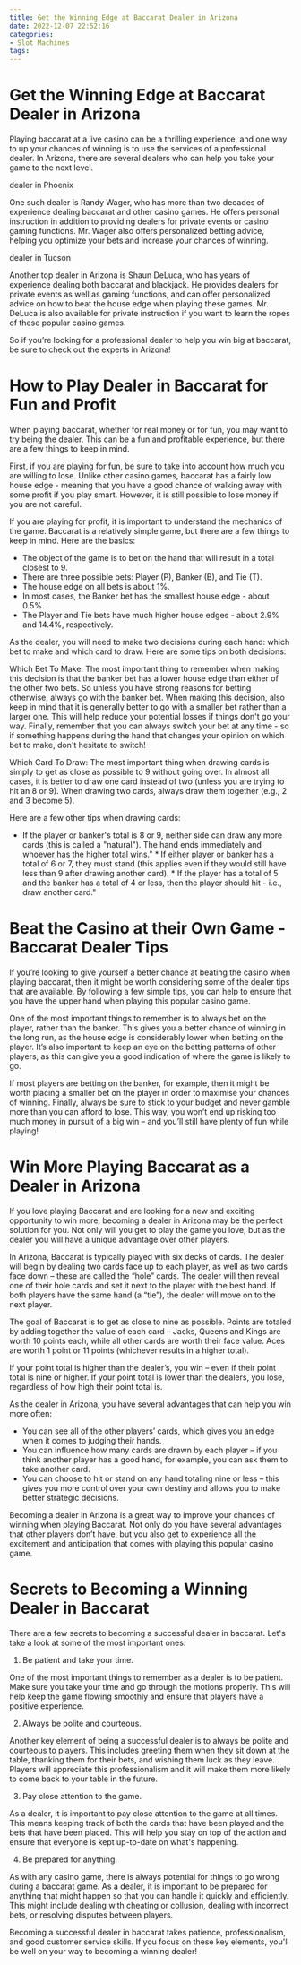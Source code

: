 ```yaml
---
title: Get the Winning Edge at Baccarat Dealer in Arizona 
date: 2022-12-07 22:52:16
categories:
- Slot Machines
tags:
---
```



#  Get the Winning Edge at Baccarat Dealer in Arizona 

Playing baccarat at a live casino can be a thrilling experience, and one way to up your chances of winning is to use the services of a professional dealer. In Arizona, there are several dealers who can help you take your game to the next level.

dealer in Phoenix

One such dealer is Randy Wager, who has more than two decades of experience dealing baccarat and other casino games. He offers personal instruction in addition to providing dealers for private events or casino gaming functions. Mr. Wager also offers personalized betting advice, helping you optimize your bets and increase your chances of winning.

dealer in Tucson

Another top dealer in Arizona is Shaun DeLuca, who has years of experience dealing both baccarat and blackjack. He provides dealers for private events as well as gaming functions, and can offer personalized advice on how to beat the house edge when playing these games. Mr. DeLuca is also available for private instruction if you want to learn the ropes of these popular casino games.

So if you’re looking for a professional dealer to help you win big at baccarat, be sure to check out the experts in Arizona!

#  How to Play Dealer in Baccarat for Fun and Profit 

When playing baccarat, whether for real money or for fun, you may want to try being the dealer. This can be a fun and profitable experience, but there are a few things to keep in mind.

First, if you are playing for fun, be sure to take into account how much you are willing to lose. Unlike other casino games, baccarat has a fairly low house edge - meaning that you have a good chance of walking away with some profit if you play smart. However, it is still possible to lose money if you are not careful.

If you are playing for profit, it is important to understand the mechanics of the game. Baccarat is a relatively simple game, but there are a few things to keep in mind. Here are the basics: 

* The object of the game is to bet on the hand that will result in a total closest to 9. 
* There are three possible bets: Player (P), Banker (B), and Tie (T). 
* The house edge on all bets is about 1%. 
* In most cases, the Banker bet has the smallest house edge - about 0.5%. 
* The Player and Tie bets have much higher house edges - about 2.9% and 14.4%, respectively. 

As the dealer, you will need to make two decisions during each hand: which bet to make and which card to draw. Here are some tips on both decisions: 

Which Bet To Make: 
The most important thing to remember when making this decision is that the banker bet has a lower house edge than either of the other two bets. So unless you have strong reasons for betting otherwise, always go with the banker bet. 
When making this decision, also keep in mind that it is generally better to go with a smaller bet rather than a larger one. This will help reduce your potential losses if things don't go your way. 
Finally, remember that you can always switch your bet at any time - so if something happens during the hand that changes your opinion on which bet to make, don't hesitate to switch! 

Which Card To Draw: 
The most important thing when drawing cards is simply to get as close as possible to 9 without going over. In almost all cases, it is better to draw one card instead of two (unless you are trying to hit an 8 or 9). When drawing two cards, always draw them together (e.g., 2 and 3 become 5). 

Here are a few other tips when drawing cards: 

* If the player or banker's total is 8 or 9, neither side can draw any more cards (this is called a "natural"). The hand ends immediately and whoever has the higher total wins." * If either player or banker has a total of 6 or 7, they must stand (this applies even if they would still have less than 9 after drawing another card). * If the player has a total of 5 and the banker has a total of 4 or less, then the player should hit - i.e., draw another card."

#  Beat the Casino at their Own Game - Baccarat Dealer Tips 

If you’re looking to give yourself a better chance at beating the casino when playing baccarat, then it might be worth considering some of the dealer tips that are available. By following a few simple tips, you can help to ensure that you have the upper hand when playing this popular casino game. 

One of the most important things to remember is to always bet on the player, rather than the banker. This gives you a better chance of winning in the long run, as the house edge is considerably lower when betting on the player. It’s also important to keep an eye on the betting patterns of other players, as this can give you a good indication of where the game is likely to go. 

If most players are betting on the banker, for example, then it might be worth placing a smaller bet on the player in order to maximise your chances of winning. Finally, always be sure to stick to your budget and never gamble more than you can afford to lose. This way, you won’t end up risking too much money in pursuit of a big win – and you’ll still have plenty of fun while playing!

#  Win More Playing Baccarat as a Dealer in Arizona 

If you love playing Baccarat and are looking for a new and exciting opportunity to win more, becoming a dealer in Arizona may be the perfect solution for you. Not only will you get to play the game you love, but as the dealer you will have a unique advantage over other players. 

In Arizona, Baccarat is typically played with six decks of cards. The dealer will begin by dealing two cards face up to each player, as well as two cards face down – these are called the “hole” cards. The dealer will then reveal one of their hole cards and set it next to the player with the best hand. If both players have the same hand (a “tie”), the dealer will move on to the next player. 

The goal of Baccarat is to get as close to nine as possible. Points are totaled by adding together the value of each card – Jacks, Queens and Kings are worth 10 points each, while all other cards are worth their face value. Aces are worth 1 point or 11 points (whichever results in a higher total). 

If your point total is higher than the dealer’s, you win – even if their point total is nine or higher. If your point total is lower than the dealers, you lose, regardless of how high their point total is. 

As the dealer in Arizona, you have several advantages that can help you win more often: 

- You can see all of the other players’ cards, which gives you an edge when it comes to judging their hands. 
- You can influence how many cards are drawn by each player – if you think another player has a good hand, for example, you can ask them to take another card. 
- You can choose to hit or stand on any hand totaling nine or less – this gives you more control over your own destiny and allows you to make better strategic decisions. 

Becoming a dealer in Arizona is a great way to improve your chances of winning when playing Baccarat. Not only do you have several advantages that other players don’t have, but you also get to experience all the excitement and anticipation that comes with playing this popular casino game.

#  Secrets to Becoming a Winning Dealer in Baccarat

There are a few secrets to becoming a successful dealer in baccarat. Let's take a look at some of the most important ones:

1. Be patient and take your time.

One of the most important things to remember as a dealer is to be patient. Make sure you take your time and go through the motions properly. This will help keep the game flowing smoothly and ensure that players have a positive experience.

2. Always be polite and courteous.

Another key element of being a successful dealer is to always be polite and courteous to players. This includes greeting them when they sit down at the table, thanking them for their bets, and wishing them luck as they leave. Players will appreciate this professionalism and it will make them more likely to come back to your table in the future.

3. Pay close attention to the game.

As a dealer, it is important to pay close attention to the game at all times. This means keeping track of both the cards that have been played and the bets that have been placed. This will help you stay on top of the action and ensure that everyone is kept up-to-date on what's happening.

4. Be prepared for anything.

As with any casino game, there is always potential for things to go wrong during a baccarat game. As a dealer, it is important to be prepared for anything that might happen so that you can handle it quickly and efficiently. This might include dealing with cheating or collusion, dealing with incorrect bets, or resolving disputes between players.


Becoming a successful dealer in baccarat takes patience, professionalism, and good customer service skills. If you focus on these key elements, you'll be well on your way to becoming a winning dealer!